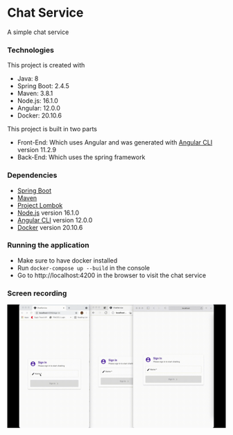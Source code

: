 # Chat Service
A simple chat service

### Technologies
This project is created with
* Java: 8
* Spring Boot: 2.4.5
* Maven: 3.8.1
* Node.js: 16.1.0
* Angular: 12.0.0
* Docker: 20.10.6

This project is built in two parts
* Front-End: Which uses Angular and was generated with [Angular CLI](https://github.com/angular/angular-cli) version 11.2.9
* Back-End: Which uses the spring framework

### Dependencies
* [Spring Boot](https://spring.io/projects/spring-boot)
* [Maven](https://maven.apache.org/)
* [Project Lombok](https://projectlombok.org/)
* [Node.js](https://nodejs.org/en/) version 16.1.0
* [Angular CLI](https://github.com/angular/angular-cli) version 12.0.0
* [Docker](https://www.docker.com/) version 20.10.6

### Running the application
* Make sure to have docker installed
* Run `docker-compose up --build` in the console
* Go to http://localhost:4200 in the browser to visit the chat service

### Screen recording
![alt text](screen_recording.gif "Screen recording")
